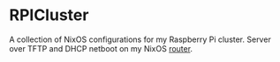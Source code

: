# RPICluster

A collection of NixOS configurations for my Raspberry Pi cluster. Server over TFTP and DHCP netboot on my NixOS [router](https://github.com/headblockhead/dotfiles).
